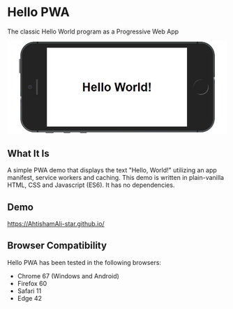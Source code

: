 # Hello PWA
The classic Hello World program as a Progressive Web App

![Hello World Screenshot](./screenshot.jpg "Hello World Screenshot")

## What It Is

A simple PWA demo that displays the text "Hello, World!" utilizing an app manifest, service workers and caching. This demo is written in plain-vanilla HTML, CSS and Javascript (ES6). It has no dependencies.

## Demo

https://AhtishamAli-star.github.io/

## Browser Compatibility

Hello PWA has been tested in the following browsers:

* Chrome 67 (Windows and Android)
* Firefox 60
* Safari 11
* Edge 42
